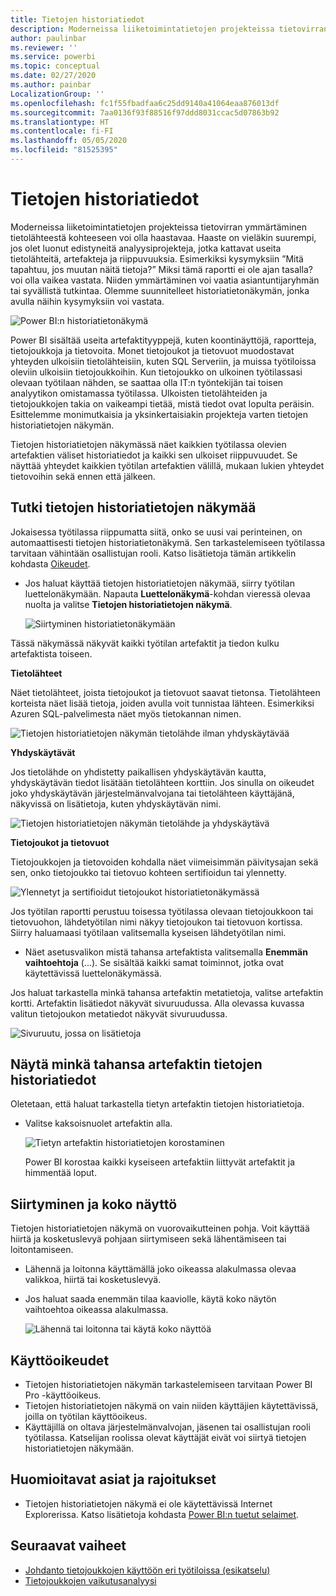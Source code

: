 ```yaml
---
title: Tietojen historiatiedot
description: Moderneissa liiketoimintatietojen projekteissa tietovirran ymmärtäminen tietolähteestä kohteeseen on tärkeä haaste monille asiakkaille.
author: paulinbar
ms.reviewer: ''
ms.service: powerbi
ms.topic: conceptual
ms.date: 02/27/2020
ms.author: painbar
LocalizationGroup: ''
ms.openlocfilehash: fc1f55fbadfaa6c25dd9140a41064eaa876013df
ms.sourcegitcommit: 7aa0136f93f88516f97ddd8031ccac5d07863b92
ms.translationtype: HT
ms.contentlocale: fi-FI
ms.lasthandoff: 05/05/2020
ms.locfileid: "81525395"
---
```

# <a name="data-lineage"></a>Tietojen historiatiedot
Moderneissa liiketoimintatietojen projekteissa tietovirran ymmärtäminen tietolähteestä kohteeseen voi olla haastavaa. Haaste on vieläkin suurempi, jos olet luonut edistyneitä analyysiprojekteja, jotka kattavat useita tietolähteitä, artefakteja ja riippuvuuksia. Esimerkiksi kysymyksiin ”Mitä tapahtuu, jos muutan näitä tietoja?” Miksi tämä raportti ei ole ajan tasalla? voi olla vaikea vastata. Niiden ymmärtäminen voi vaatia asiantuntijaryhmän tai syvällistä tutkintaa. Olemme suunnitelleet historiatietonäkymän, jonka avulla näihin kysymyksiin voi vastata.

![Power BI:n historiatietonäkymä](media/service-data-lineage/service-data-lineage-view.png)
 
Power BI sisältää useita artefaktityyppejä, kuten koontinäyttöjä, raportteja, tietojoukkoja ja tietovoita. Monet tietojoukot ja tietovuot muodostavat yhteyden ulkoisiin tietolähteisiin, kuten SQL Serveriin, ja muissa työtiloissa oleviin ulkoisiin tietojoukkoihin. Kun tietojoukko on ulkoinen työtilassasi olevaan työtilaan nähden, se saattaa olla IT:n työntekijän tai toisen analyytikon omistamassa työtilassa. Ulkoisten tietolähteiden ja tietojoukkojen takia on vaikeampi tietää, mistä tiedot ovat lopulta peräisin. Esittelemme monimutkaisia ja yksinkertaisiakin projekteja varten tietojen historiatietojen näkymän.

Tietojen historiatietojen näkymässä näet kaikkien työtilassa olevien artefaktien väliset historiatiedot ja kaikki sen ulkoiset riippuvuudet. Se näyttää yhteydet kaikkien työtilan artefaktien välillä, mukaan lukien yhteydet tietovoihin sekä ennen että jälkeen.

## <a name="explore-lineage-view"></a>Tutki tietojen historiatietojen näkymää

Jokaisessa työtilassa riippumatta siitä, onko se uusi vai perinteinen, on automaattisesti tietojen historiatietonäkymä. Sen tarkastelemiseen työtilassa tarvitaan vähintään osallistujan rooli. Katso lisätietoja tämän artikkelin kohdasta [Oikeudet](#permissions).

* Jos haluat käyttää tietojen historiatietojen näkymää, siirry työtilan luettelonäkymään. Napauta **Luettelonäkymä**-kohdan vieressä olevaa nuolta ja valitse **Tietojen historiatietojen näkymä**.

   ![Siirtyminen historiatietonäkymään](media/service-data-lineage/service-data-lineage-view-select.png)

Tässä näkymässä näkyvät kaikki työtilan artefaktit ja tiedon kulku artefaktista toiseen.

**Tietolähteet**

Näet tietolähteet, joista tietojoukot ja tietovuot saavat tietonsa. Tietolähteen korteista näet lisää tietoja, joiden avulla voit tunnistaa lähteen. Esimerkiksi Azuren SQL-palvelimesta näet myös tietokannan nimen.

![Tietojen historiatietojen näkymän tietolähde ilman yhdyskäytävää](media/service-data-lineage/service-data-lineage-data-source-card.png)
 
**Yhdyskäytävät**

Jos tietolähde on yhdistetty paikallisen yhdyskäytävän kautta, yhdyskäytävän tiedot lisätään tietolähteen korttiin. Jos sinulla on oikeudet joko yhdyskäytävän järjestelmänvalvojana tai tietolähteen käyttäjänä, näkyvissä on lisätietoja, kuten yhdyskäytävän nimi.

![Tietojen historiatietojen näkymän tietolähde ja yhdyskäytävä](media/service-data-lineage/service-data-lineage-data-gateway-card.png)

**Tietojoukot ja tietovuot**
 
Tietojoukkojen ja tietovoiden kohdalla näet viimeisimmän päivitysajan sekä sen, onko tietojoukko tai tietovuo kohteen sertifioidun tai ylennetty.

![Ylennetyt ja sertifioidut tietojoukot historiatietonäkymässä](media/service-data-lineage/service-data-lineage-promoted-certified.png)
 
Jos työtilan raportti perustuu toisessa työtilassa olevaan tietojoukkoon tai tietovuohon, lähdetyötilan nimi näkyy tietojoukon tai tietovuon kortissa. Siirry haluamaasi työtilaan valitsemalla kyseisen lähdetyötilan nimi.

* Näet asetusvalikon mistä tahansa artefaktista valitsemalla **Enemmän vaihtoehtoja** (...). Se sisältää kaikki samat toiminnot, jotka ovat käytettävissä luettelonäkymässä.

Jos haluat tarkastella minkä tahansa artefaktin metatietoja, valitse artefaktin kortti. Artefaktin lisätiedot näkyvät sivuruudussa. Alla olevassa kuvassa valitun tietojoukon metatiedot näkyvät sivuruudussa.

![Sivuruutu, jossa on lisätietoja](media/service-data-lineage/service-data-lineage-side-pane.png)
 
## <a name="show-lineage-for-any-artifact"></a>Näytä minkä tahansa artefaktin tietojen historiatiedot 

Oletetaan, että haluat tarkastella tietyn artefaktin tietojen historiatietoja.

* Valitse kaksoisnuolet artefaktin alla.

   ![Tietyn artefaktin historiatietojen korostaminen](media/service-data-lineage/service-data-lineage-specific-artifact.png)

   Power BI korostaa kaikki kyseiseen artefaktiin liittyvät artefaktit ja himmentää loput. 

## <a name="navigation-and-full-screen"></a>Siirtyminen ja koko näyttö 

Tietojen historiatietojen näkymä on vuorovaikutteinen pohja. Voit käyttää hiirtä ja kosketuslevyä pohjaan siirtymiseen sekä lähentämiseen tai loitontamiseen.

* Lähennä ja loitonna käyttämällä joko oikeassa alakulmassa olevaa valikkoa, hiirtä tai kosketuslevyä.
* Jos haluat saada enemmän tilaa kaaviolle, käytä koko näytön vaihtoehtoa oikeassa alakulmassa. 

    ![Lähennä tai loitonna tai käytä koko näyttöä](media/service-data-lineage/service-data-lineage-zoom.png)

## <a name="permissions"></a>Käyttöoikeudet

* Tietojen historiatietojen näkymän tarkastelemiseen tarvitaan Power BI Pro -käyttöoikeus.
* Tietojen historiatietojen näkymä on vain niiden käyttäjien käytettävissä, joilla on työtilan käyttöoikeus.
* Käyttäjillä on oltava järjestelmänvalvojan, jäsenen tai osallistujan rooli työtilassa. Katselijan roolissa olevat käyttäjät eivät voi siirtyä tietojen historiatietojen näkymään.


## <a name="considerations-and-limitations"></a>Huomioitavat asiat ja rajoitukset

- Tietojen historiatietojen näkymä ei ole käytettävissä Internet Explorerissa. Katso lisätietoja kohdasta [Power BI:n tuetut selaimet](../power-bi-browsers.md).

## <a name="next-steps"></a>Seuraavat vaiheet

* [Johdanto tietojoukkojen käyttöön eri työtiloissa (esikatselu)](../service-datasets-across-workspaces.md)
* [Tietojoukkojen vaikutusanalyysi](service-dataset-impact-analysis.md)
